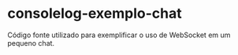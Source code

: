 # consolelog-exemplo-chat
Código fonte utilizado para exemplificar o uso de WebSocket em um pequeno chat.
